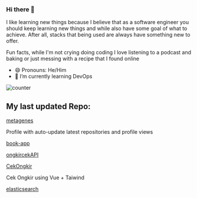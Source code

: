 ### Hi there 👋
I like learning new things because I believe that as a software engineer you should keep learning new things and while also have some goal of what to achieve. After all, stacks that being used are always have something new to offer.

Fun facts, while I'm not crying doing coding I love listening to a podcast and baking or just messing with a recipe that  I found online
- 😄 Pronouns: He/Him
- 🌱 I’m currently learning DevOps


![counter](https://ene3oosohyebu4a.m.pipedream.net)


## My last updated Repo:

[metagenes](https://github.com/metagenes/metagenes)

Profile with auto-update latest repositories and profile views

[book-app](https://github.com/metagenes/book-app)



[ongkircekAPI](https://github.com/metagenes/ongkircekAPI)



[CekOngkir](https://github.com/metagenes/CekOngkir)

Cek Ongkir using Vue + Taiwind

[elasticsearch](https://github.com/metagenes/elasticsearch)



